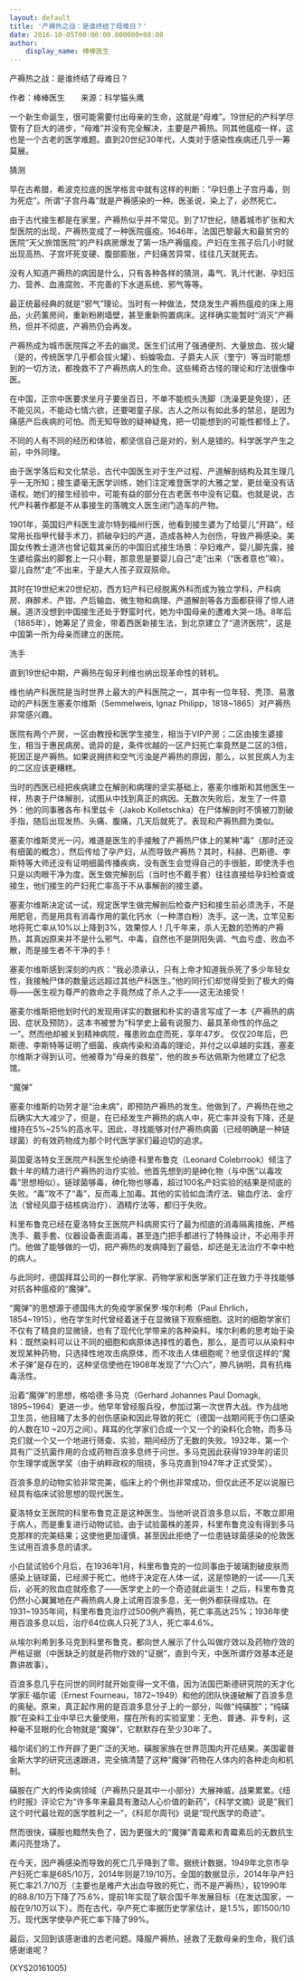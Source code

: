 ```yaml
---
layout: default
title: '产褥热之战：是谁终结了母难日？'
date: 2016-10-05T00:00:00.000000+08:00
author:
    display_name: 棒棒医生
---
```


产褥热之战：是谁终结了母难日？

作者：棒棒医生　　来源：科学猫头鹰

一个新生命诞生，很可能需要付出母亲的生命，这就是“母难”。19世纪的产科学尽管有了巨大的进步，“母难”并没有完全解决，主要是产褥热。同其他瘟疫一样，这也是一个古老的医学难题。直到20世纪30年代，人类对于感染性疾病还几乎一筹莫展。

猜测

早在古希腊，希波克拉底的医学格言中就有这样的判断：“孕妇患上子宫丹毒，则为死症”。所谓“子宫丹毒”就是产褥感染的一种。医圣说，染上了，必然死亡。

由于古代接生都是在家里，产褥热似乎并不常见。到了17世纪，随着城市扩张和大型医院的出现，产褥热变成了一种医院瘟疫。1646年，法国巴黎最大和最贫穷的医院“天父旅馆医院”的产科病房爆发了第一场产褥瘟疫。产妇在生孩子后几小时就出现高热、子宫坏死变硬、腹部膨胀，产妇痛苦异常，往往几天就死去。

没有人知道产褥热的病因是什么，只有各种各样的猜测，毒气、乳汁代谢、孕妇压力、营养、血液腐败、不完善的下水道系统、邪气等等。

最正统最经典的就是“邪气”理论。当时有一种做法，焚烧发生产褥热瘟疫的床上用品，火药薰房间，重新粉刷墙壁，甚至重新购置病床。这样确实能暂时“消灭”产褥热，但并不彻底，产褥热仍会再发。

产褥热成为城市医院挥之不去的幽灵。医生们试用了强通便剂、大量放血、拔火罐（是的，传统医学几乎都会拔火罐）、蚂蝗吸血、子爵夫人灰（奎宁）等当时能想到的一切方法，都挽救不了产褥热病人的生命。这些稀奇古怪的理论和疗法很像中医。

在中国，正宗中医要求坐月子要坐百日，不单不能梳头洗脚（洗澡更是免提），还不能见风，不能动七情六欲，还要喝童子尿。古人之所以有如此多的禁忌，是因为痛感产后疾病的可怕。而无知导致的疑神疑鬼，把一切能想到的可能性都怪上了。

不同的人有不同的经历和体验，都坚信自己是对的，别人是错的。科学医学产生之前，中外同理。

由于医学落后和文化禁忌，古代中国医生对于生产过程、产道解剖结构及其生理几乎一无所知；接生婆毫无医学训练，她们注定难登医学的大雅之堂，更丝毫没有话语权。她们的接生经验中，可能有益的部分在古老医书中没有记载。也就是说，古代产科著作都是不从事接生的落魄文人医生闭门造车的产物。

1901年，英国妇产科医生波尔特到福州行医，他看到接生婆为了给婴儿“开路”，经常用长指甲代替手术刀，抓破孕妇的产道，造成各种人为创伤，导致产褥感染。美国女传教士道济也曾记载其亲历的中国旧式接生场景：孕妇难产，婴儿脚先露，接生婆给露出的脚套上一只小鞋，那意思是要婴儿自己“走”出来（“医者意也”嘛）。婴儿自然“走”不出来，于是大人孩子双双殒命。

其时在19世纪末20世纪初，西方妇产科已经脱离外科而成为独立学科，产科病房、麻醉术、产钳、产后输血、微生物和病理、产道解剖等各方面都获得了惊人进展。道济没想到中国接生还处于野蛮时代，她为中国母亲的遭难大哭一场。8年后（1885年），她筹足了资金，带着西医新接生法，到北京建立了“道济医院”，这是中国第一所为母亲而建立的医院。

洗手

直到19世纪中期，产褥热在匈牙利维也纳出现革命性的转机。

维也纳产科医院是当时世界上最大的产科医院之一，其中有一位年轻、秃顶、易激动的产科医生塞麦尔维斯（Semmelweis, Ignaz Philipp，1818~1865）对产褥热非常感兴趣。

医院有两个产房，一区由教授和医学生接生，相当于VIP产房；二区由接生婆接生，相当于惠民病房。诡异的是，条件优越的一区产妇死亡率竟然是二区的3倍，死因正是产褥热。如果说拥挤和空气污浊是产褥热的原因，那么，以贫民病人为主的二区应该更糟糕。

当时的西医已经把疾病建立在解剖和病理的坚实基础上，塞麦尔维斯和其他医生一样，热衷于尸体解剖，试图从中找到真正的病因。无数次失败后，发生了一件意外：他的同事雅各布·科里兹卡（Jakob Kolletschka）在尸体解剖时不慎被刀割破手指，随后出现发热、头痛、腹痛，几天后就死了。表现和产褥热颇为类似。

塞麦尔维斯灵光一闪，难道是医生的手接触了产褥热尸体上的某种“毒”（那时还没有细菌的概念），然后传给了孕产妇，从而导致产褥热？其时，科赫、巴斯德、李斯特等大师还没有证明细菌传播疾病，没有医生会觉得自己的手很脏，即使洗手也只是以肉眼干净为度。医生做完解剖后（当时也不戴手套）往往直接给孕妇检查或接生，他们接生的产妇死亡率高于不从事解剖的接生婆。

塞麦尔维斯决定试一试，规定医学生做完解剖后检查产妇和接生前必须洗手，不是用肥皂，而是用具有消毒作用的氯化钙水（一种漂白粉）洗手。这一洗，立竿见影地将死亡率从10%以上降到3%，效果惊人！几千年来，杀人无数的恐怖的产褥热，其真凶原来并不是什么邪气、中毒，自然也不是阴阳失调、气血亏虚、败血不散，而是接生者不干净的手！

塞麦尔维斯感到深刻的内疚：“我必须承认，只有上帝才知道我杀死了多少年轻女性，我接触尸体的数量远远超过其他产科医生。”他的同行们却觉得受到了极大的侮辱——医生视为尊严的救命之手竟然成了杀人之手——这无法接受！

塞麦尔维斯把他划时代的发现用详实的数据和朴实的语言写成了一本《产褥热的病因、症状及预防》，这本书被誉为“科学史上最有说服力、最具革命性的作品之一”。然而他却被关到精神病院，罹患败血症而死，享年47岁。 仅仅20年后，巴斯德、李斯特等证明了细菌、疾病传染和消毒的理论，并付之以卓越的实践，塞麦尔维斯才得到认可。他被尊为“母亲的救星”，他的故乡布达佩斯为他建立了纪念馆。

“魔弹”

塞麦尔维斯的功劳才是“治未病”，即预防产褥热的发生。他做到了。产褥热在他之后确实大大减少了，但是，在已经发生产褥热的病人中，死亡率并没有下降，还是维持在5%~25%的高水平。因此，寻找能够对付产褥热病菌（已经明确是一种链球菌）的有效药物成为那个时代医学家们最迫切的追求。

英国夏洛特女王医院产科医生伦纳德·科里布鲁克（Leonard Colebrrook）倾注了数十年的精力进行产褥热的治疗实验。他首先想到的是砷化物（与中医“以毒攻毒”思想相似）。链球菌够毒，砷化物也够毒，超过100名产妇实验的结果是彻底的失败。“毒”攻不了“毒”，反而毒上加毒。其他的实验如血清疗法、输血疗法、金疗法（曾经风靡于结核病治疗）、酒精疗法等，都归于失败。

科里布鲁克已经在夏洛特女王医院产科病房实行了最为彻底的消毒隔离措施，严格洗手、戴手套、仪器设备表面消毒，甚至连门把手都进行了特殊设计，不必用手开门。他做了能够做的一切，把产褥热的发病降到了最低，却还是无法治疗不幸中枪的病人。

与此同时，德国拜耳公司的一群化学家、药物学家和医学家们正在致力于寻找能够对抗各种瘟疫的“魔弹”。

“魔弹”的思想源于德国伟大的免疫学家保罗·埃尔利希（Paul Ehrlich，1854~1915），他在学生时代曾经着迷于在显微镜下观察细胞。这时的细胞学家们不仅有了精良的显微镜，也有了现代化学带来的各种染料。埃尔利希的思考始于染料：既然染料可以让不同的细胞和病原体选择性的着色，那么，是否可以从染料中发现某种药物，只选择性地攻击病原体，而不攻击人体细胞呢？他坚信这样的“魔术子弹”是存在的，这种坚信使他在1908年发现了“六〇六”，胂凡钠明，具有抗梅毒活性。

沿着“魔弹”的思想，格哈德·多马克（Gerhard Johannes Paul Domagk, 1895~1964）更进一步。他早年曾经服兵役，参加过第一次世界大战。作为战地卫生员，他目睹了太多的创伤感染和因此导致的死亡（德国一战期间死于伤口感染的人数在10 ~20万之间）。拜耳的化学家们合成一个又一个的染料化合物，而多马克们就一个又一个地进行筛查、实验，期间经历了无数的失败。1932年，第一个具有广泛抗菌作用的合成药物百浪多息终于问世。多马克因此获得1939年的诺贝尔生理学或医学奖（由于纳粹政权的阻挠，多马克直到1947年才正式受奖）。

百浪多息的动物实验非常完美，临床上的个例也非常成功，但仅此还不足以说服已经具有临床试验思想的现代医生。

夏洛特女王医院的科里布鲁克正是这种医生。当他听说百浪多息以后，不敢立即用于病人，而是重复进行动物试验。由于试验菌株的差异，科里布鲁克没有得到多马克那样的完美结果；这使他更加谨慎，甚至因此拒绝了一位患链球菌感染的伦敦医生试用百浪多息的请求。

小白鼠试验6个月后，在1936年1月，科里布鲁克的一位同事由于玻璃割破皮肤而感染上链球菌，已经濒于死亡。他终于决定在人体一试，这是惊艳的一试——几天后，必死的败血症就痊愈了——医学史上的一个奇迹就此诞生！之后，科里布鲁克仍然小心翼翼地在产褥热病人身上试用百浪多息，无一例外都获得成功。在1931~1935年间，科里布鲁克治疗过500例产褥热，死亡率高达25%；1936年使用百浪多息以后，治疗64位病人只死了3人，死亡率4.6%。

从埃尔利希到多马克到科里布鲁克，都向世人展示了什么叫做疗效以及药物疗效的严格证据（中医缺乏的就是药物疗效的“证据”，直到今天，中医所谓疗效基本还是靠讲故事）。

百浪多息几乎在问世的同时就开始变得一文不值，因为法国巴斯德研究院的天才化学家E·福尔诺（Ernest Fourneau，1872~1949）和他的团队快速破解了百浪多息的奥秘。原来，真正起作用的是百浪多息分子上的一部分，叫做“纯磺胺”；“纯磺胺”在染料工业中早已大量使用，摆在所有的实验室里：无色、普通、非专利，这种毫不显眼的化合物就是“魔弹”，它默默存在至少30年了。

福尔诺们的工作开辟了更广泛的天地，磺胺家族在世界范围内开花结果。美国霍普金斯大学的研究迅速跟进，完全搞清楚了这种“魔弹”药物在人体内的各种走向和机制。

磺胺在广大的传染病领域（产褥热只是其中一小部分）大展神威，战果累累。《纽约时报》评论它为“许多年来最具有激动人心价值的新药”，《科学文摘》说是“我们这个时代最壮观的医学胜利之一”，《科尼尔周刊》说是“现代医学的奇迹”。

然而很快，磺胺也黯然失色了，因为更强大的“魔弹”青霉素和青霉素后的无数抗生素闪亮登场了。

在今天，因产褥感染而导致的死亡几乎降到了零。据统计数据，1949年北京市孕产妇死亡率是685/10万，2014年则是7.19/10万。全国的数据显示，2014年孕产妇死亡率21.7/10万（主要也是难产大出血导致的死亡，而不是产褥热），较1990年的88.8/10万下降了75.6%，提前1年实现了联合国千年发展目标（在发达国家，一般在9/10万以下）。而在古代，孕产死亡率据历史学家估计，是1.5%，即1500/10万。现代医学使孕产死亡率下降了99%。

最后，又回到该感谢谁的古老问题。降服产褥热，拯救了无数母亲的生命，我们该感谢谁呢？

(XYS20161005)

